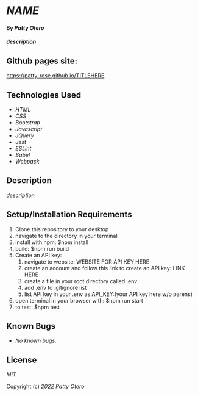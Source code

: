 # _NAME_

#### By _**Patty Otero**_

#### _description_

## Github pages site: 
https://patty-rose.github.io/TITLEHERE
## Technologies Used

* _HTML_
* _CSS_
* _Bootstrap_
* _Javascript_
* _JQuery_
* _Jest_
* _ESLint_
* _Babel_
* _Webpack_

## Description

_description_

## Setup/Installation Requirements

1. Clone this repository to your desktop
2. navigate to the directory in your terminal
3. install with npm: $npm install
4. build: $npm run build
5. Create an API key: 
    1. navigate to website: WEBSITE FOR API KEY HERE
    2. create an account and follow this link to create an API key: LINK HERE
    3. create a file in your root directory called .env
    4. add .env to .gitignore list
    5. list API key in your .env as 
        API_KEY:(your API key here w/o parens)
6. open terminal in your browser with: $npm run start
7. to test: $npm test

## Known Bugs

* _No known bugs._

## License

_MIT_

Copyright (c) _2022_ _Patty Otero_
